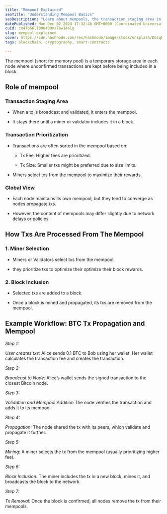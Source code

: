 ```yaml
---
title: "Mempool Explained"
seoTitle: "Understanding Mempool Basics"
seoDescription: "Learn about mempools, the transaction staging area in blockchain nodes where unconfirmed transactions wait before being included in a block"
datePublished: Mon Dec 02 2024 17:32:46 GMT+0000 (Coordinated Universal Time)
cuid: cm47b66ll000409ma7aw14e1g
slug: mempool-explained
cover: https://cdn.hashnode.com/res/hashnode/image/stock/unsplash/DGsqL2j028E/upload/44d8613dac194652996a3fca45c73ef2.jpeg
tags: blockchain, cryptography, smart-contracts

---
```


The mempool (short for memory pool) is a temporary storage area in each node where unconfirmed transactions are kept before being included in a block.

## Role of mempool

### Transaction Staging Area

* When a tx is broadcast and validated, it enters the mempool.
    
* It stays there until a miner or validator includes it in a block.
    

### Transaction Prioritization

* Transactions are often sorted in the mempool based on:
    
    * Tx Fee: Higher fees are prioritized.
        
    * Tx Size: Smaller txs might be preferred due to size limits.
        
* Miners select txs from the mempool to maximize their rewards.
    

### Global View

* Each node maintains its own mempool, but they tend to converge as nodes propagate txs.
    
* However, the content of mempools may differ slightly due to network delays or policies
    

## How Txs Are Processed From The Mempool

### 1\. Miner Selection

* Miners or Validators select txs from the mempool.
    
* they prioritize txs to optimize their optimize their block rewards.
    

### 2\. Block Inclusion

* Selected txs are added to a block.
    
* Once a block is mined and propagated, its txs are removed from the mempool.
    

## Example Workflow: BTC Tx Propagation and Mempool

*Step 1:*

*User creates txs:* Alice sends 0.1 BTC to Bob using her wallet. Her wallet calculates the transaction fee and creates the transaction.

*Step 2:*

*Broadcast to Node:* Alice’s wallet sends the signed transaction to the closest Bitcoin node.

*Step 3:*

*Validation and Mempool Addition* The node verifies the transaction and adds it to its mempool.

*Step 4:*

*Propagation:* The node shared the tx with its peers, which validate and propagate it further.

*Step 5:*

*Mining:* A miner selects the tx from the mempool (usually prioritizing higher fee).

*Step 6:*

*Block Inclusion:* The miner includes the tx in a new block, mines it, and broadcasts the block to the network.

*Step 7:*

*Tx Removal:* Once the block is confirmed, all nodes remove the tx from their mempools.
